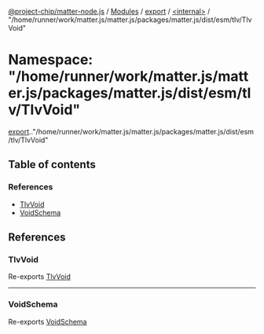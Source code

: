 [@project-chip/matter-node.js](../README.md) / [Modules](../modules.md) / [export](export.md) / [<internal\>](export._internal_.md) / "/home/runner/work/matter.js/matter.js/packages/matter.js/dist/esm/tlv/TlvVoid"

# Namespace: "/home/runner/work/matter.js/matter.js/packages/matter.js/dist/esm/tlv/TlvVoid"

[export](export.md).[<internal>](export._internal_.md)."/home/runner/work/matter.js/matter.js/packages/matter.js/dist/esm/tlv/TlvVoid"

## Table of contents

### References

- [TlvVoid](export._internal_.__home_runner_work_matter_js_matter_js_packages_matter_js_dist_esm_tlv_TlvVoid_.md#tlvvoid)
- [VoidSchema](export._internal_.__home_runner_work_matter_js_matter_js_packages_matter_js_dist_esm_tlv_TlvVoid_.md#voidschema)

## References

### TlvVoid

Re-exports [TlvVoid](exports_tlv.md#tlvvoid)

___

### VoidSchema

Re-exports [VoidSchema](../classes/exports_tlv.VoidSchema.md)
